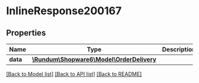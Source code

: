 # InlineResponse200167

## Properties
Name | Type | Description | Notes
------------ | ------------- | ------------- | -------------
**data** | [**\Rundum\Shopware6\Model\OrderDelivery**](OrderDelivery.md) |  | [optional] 

[[Back to Model list]](../../README.md#documentation-for-models) [[Back to API list]](../../README.md#documentation-for-api-endpoints) [[Back to README]](../../README.md)


